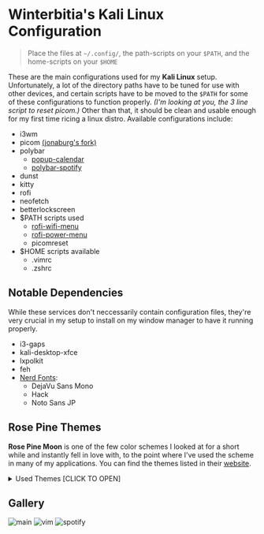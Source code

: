 # Winterbitia's Kali Linux Configuration

> Place the files at `~/.config/`, the path-scripts on your `$PATH`, and the home-scripts on your `$HOME`

These are the main configurations used for my **Kali Linux** setup. Unfortunately, a lot of the directory paths have to be tuned for use with other devices, and certain scripts have to be moved to the `$PATH` for some of these configurations to function properly. *(I'm looking at you, the 3 line script to reset picom.)* Other than that, it should be clean and usable enough for my first time ricing a linux distro. Available configurations include:
* i3wm
* picom [(jonaburg's fork)](https://github.com/jonaburg/picom)
* polybar
	* [popup-calendar](https://github.com/polybar/polybar-scripts/tree/master/polybar-scripts/popup-calendar)
	* [polybar-spotify](https://github.com/Jvanrhijn/polybar-spotify)
* dunst
* kitty
* rofi
* neofetch
* betterlockscreen
* $PATH scripts used
    * [rofi-wifi-menu](https://github.com/ericmurphyxyz/rofi-wifi-menu)
    * [rofi-power-menu](https://github.com/jluttine/rofi-power-menu)
    * picomreset
* $HOME scripts available
	* .vimrc
	* .zshrc

## Notable Dependencies

While these services don't neccessarily contain configuration files, they're very crucial in my setup to install on my window manager to have it running properly.
* i3-gaps
* kali-desktop-xfce
* lxpolkit
* feh
* [Nerd Fonts](https://www.nerdfonts.com/font-downloads):
    * DejaVu Sans Mono
    * Hack
    * Noto Sans JP

## Rose Pine Themes

**Rose Pine Moon** is one of the few color schemes I looked at for a short while and instantly fell in love with, to the point where I've used the scheme in many of my applications. You can find the themes listed in their [website](https://rosepinetheme.com/).

<details>
<summary>Used Themes [CLICK TO OPEN]</summary>

* btop
* cava
* Firefox
* GTK
* kitty
* Polybar
* Rofi
* Spicetify
* Visual Studio Code
* Wallpapers
* YouTube
</details>

## Gallery

![main](gallery/image1-1.png)
![vim](gallery/image2-1.png)
![spotify](gallery/image3-1.png)


